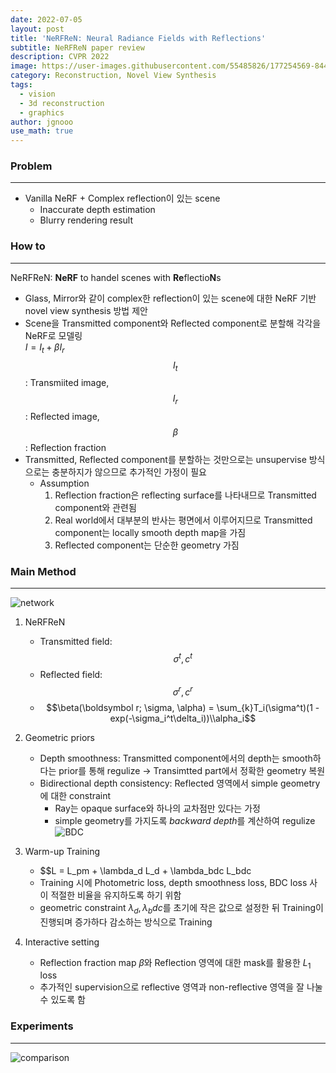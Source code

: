 ```yaml
---
date: 2022-07-05
layout: post
title: 'NeRFReN: Neural Radiance Fields with Reflections'
subtitle: NeRFReN paper review
description: CVPR 2022
image: https://user-images.githubusercontent.com/55485826/177254569-844d082b-e3c2-48bd-ad3d-e53afab6e36c.png
category: Reconstruction, Novel View Synthesis
tags:
  - vision
  - 3d reconstruction
  - graphics
author: jgnooo
use_math: true
---
```


### Problem
* * *
- Vanilla NeRF + Complex reflection이 있는 scene
    - Inaccurate depth estimation
    - Blurry rendering result

### How to
* * *
NeRFReN: **NeRF** to handel scenes with **Re**flectio**N**s
- Glass, Mirror와 같이 complex한 reflection이 있는 scene에 대한 NeRF 기반 novel view synthesis 방법 제안
- Scene을 Transmitted component와 Reflected component로 분할해 각각을 NeRF로 모델링   
$I = I_t + \beta I_r$   
$$I_t$$ : Transmiited image, $$I_r$$: Reflected image, $$\beta$$: Reflection fraction
- Transmitted, Reflected component를 분할하는 것만으로는 unsupervise 방식으로는 충분하지가 않으므로 추가적인 가정이 필요
    - Assumption
        1. Reflection fraction은 reflecting surface를 나타내므로 Transmitted component와 관련됨
        2. Real world에서 대부분의 반사는 평면에서 이루어지므로 Transmitted component는 locally smooth depth map을 가짐
        3. Reflected component는 단순한 geometry 가짐

### Main Method
* * *
![network](https://user-images.githubusercontent.com/55485826/177260923-4c438f57-874c-4fab-a162-301da0243bbc.png)
1. NeRFReN
    - Transmitted field: $$\sigma^t, c^t$$
    - Reflected field: $$\sigma^r, c^r$$
    - $$\beta(\boldsymbol r; \sigma, \alpha) = \sum_{k}T_i(\sigma^t)(1 - exp(-\sigma_i^t\delta_i))\\alpha_i$$
2. Geometric priors
    - Depth smoothness: Transmitted component에서의 depth는 smooth하다는 prior를 통해 regulize
        -> Transimtted part에서 정확한 geometry 복원
    - Bidirectional depth consistency: Reflected 영역에서 simple geometry에 대한 constraint
        - Ray는 opaque surface와 하나의 교차점만 있다는 가정
        - simple geometry를 가지도록 *backward depth*를 계산하여 regulize
        ![BDC](https://user-images.githubusercontent.com/55485826/177264101-420ecce8-a727-41f1-aa13-917c731583b1.png)

3. Warm-up Training
    - $$L = L_pm + \lambda_d L_d + \lambda_bdc L_bdc
    - Training 시에 Photometric loss, depth smoothness loss, BDC loss 사이 적절한 비율을 유지하도록 하기 위함
    - geometric constraint $\lambda_d, \lambda_bdc$를 초기에 작은 값으로 설정한 뒤 Training이 진행되며 증가하다 감소하는 방식으로 Training

4. Interactive setting
    - Reflection fraction map $\beta$와 Reflection 영역에 대한 mask를 활용한 $L_1$ loss
    - 추가적인 supervision으로 reflective 영역과 non-reflective 영역을 잘 나눌 수 있도록 함

### Experiments
* * *
![comparison](https://user-images.githubusercontent.com/55485826/177267117-e15a2c3d-1ed8-4abc-beca-4aa999cedc2b.png)